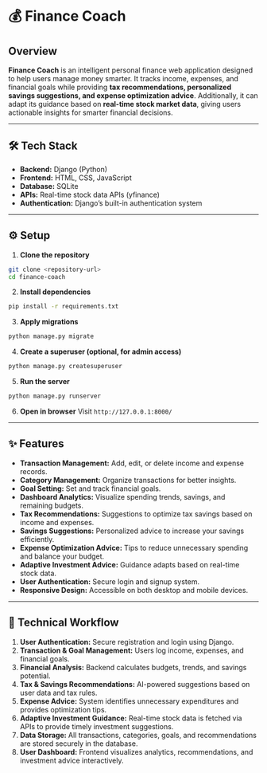 # 💰 Finance Coach

## Overview

**Finance Coach** is an intelligent personal finance web application designed to help users manage money smarter. It tracks income, expenses, and financial goals while providing **tax recommendations, personalized savings suggestions, and expense optimization advice**. Additionally, it can adapt its guidance based on **real-time stock market data**, giving users actionable insights for smarter financial decisions.

---

## 🛠 Tech Stack

* **Backend:** Django (Python)
* **Frontend:** HTML, CSS, JavaScript
* **Database:** SQLite
* **APIs:** Real-time stock data APIs (yfinance)
* **Authentication:** Django’s built-in authentication system

---

## ⚙️ Setup

1. **Clone the repository**

```bash
git clone <repository-url>
cd finance-coach
```

2. **Install dependencies**

```bash
pip install -r requirements.txt
```

3. **Apply migrations**

```bash
python manage.py migrate
```

4. **Create a superuser (optional, for admin access)**

```bash
python manage.py createsuperuser
```

5. **Run the server**

```bash
python manage.py runserver
```

6. **Open in browser**
   Visit `http://127.0.0.1:8000/`

---

## ✨ Features

* **Transaction Management:** Add, edit, or delete income and expense records.
* **Category Management:** Organize transactions for better insights.
* **Goal Setting:** Set and track financial goals.
* **Dashboard Analytics:** Visualize spending trends, savings, and remaining budgets.
* **Tax Recommendations:** Suggestions to optimize tax savings based on income and expenses.
* **Savings Suggestions:** Personalized advice to increase your savings efficiently.
* **Expense Optimization Advice:** Tips to reduce unnecessary spending and balance your budget.
* **Adaptive Investment Advice:** Guidance adapts based on real-time stock data.
* **User Authentication:** Secure login and signup system.
* **Responsive Design:** Accessible on both desktop and mobile devices.

---

## 🧩 Technical Workflow

1. **User Authentication:** Secure registration and login using Django.
2. **Transaction & Goal Management:** Users log income, expenses, and financial goals.
3. **Financial Analysis:** Backend calculates budgets, trends, and savings potential.
4. **Tax & Savings Recommendations:** AI-powered suggestions based on user data and tax rules.
5. **Expense Advice:** System identifies unnecessary expenditures and provides optimization tips.
6. **Adaptive Investment Guidance:** Real-time stock data is fetched via APIs to provide timely investment suggestions.
7. **Data Storage:** All transactions, categories, goals, and recommendations are stored securely in the database.
8. **User Dashboard:** Frontend visualizes analytics, recommendations, and investment advice interactively.
